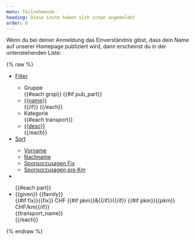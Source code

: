 ```yaml
---
menu: Teilnehmende
heading: Diese Leute haben sich schon angemeldet
order: 6
---
```

Wenn du bei deiner Anmeldung das Einverständnis gibst, dass dein Name auf unserer Homepage publiziert wird, dann erscheinst du in der untenstehenden Liste:

<div class="webData" id="tn-filter" uk-filter="target: .js-filter">
{% raw %}
    <ul class="uk-subnav uk-subnav-pill" uk-margin>
        <li>
            <a href="#">Filter</a>
            <div id="tn-filter-dropdown" uk-dropdown>
                <ul class="uk-nav uk-dropdown-nav">
                    <li class="uk-nav-header">Gruppe</li>
                {{#each grop}}
                {{#if pub_part}}
                    <li uk-filter-control="filter: [data-group='{{name}}'];"><a href="#">{{name}}</a></li>
                {{/if}}
                {{/each}}
                    <li class="uk-nav-header">Kategorie</li>
                {{#each transport}}
                    <li uk-filter-control="filter: [data-transport='{{id}}'];"><a href="#">{{desc}}</a></li>
                {{/each}}
                </ul>
            </div>
        </li>
        <li>
            <a href="#">Sort</a>
            <div id="tn-sorter-dropdown" uk-dropdown>
                <ul class="uk-nav uk-dropdown-nav">
                    <li uk-filter-control="sort: data-given"><a href="#">Vorname</a></li>
                    <li uk-filter-control="sort: data-family"><a href="#">Nachname</a></li>
                    <li uk-filter-control="sort: data-fix; order: desc;"><a href="#">Sponsorzusagen Fix</a></li>
                    <li uk-filter-control="sort: data-pkm; order: desc;"><a href="#">Sponsorzusagen pro Km</a></li>
                </ul>
            </div>
        </li>
        <li class="uk-active" uk-filter-control><a  uk-icon="thumbnails" href="#"></a></li>
    </ul>    
    <ul class="js-filter uk-child-width-1-2 uk-child-width-1-3@m uk-grid-small" uk-grid="masonry: true">
    {{#each part}}
        <li data-group="{{grop}}" 
            data-fix="{{fix}}" 
            data-given="{{given}}" 
            data-family="{{family}}"
            data-transport="{{transport_id}}">
            <div class="part uk-card uk-card-hover uk-card-small uk-card-default uk-card-body uk-position-relative">
                <div class="uk-text-truncate uk-text-bold name">{{given}} {{family}}</div>
                <div class="spon">
                {{#if fix}}<span class="fix">{{fix}} CHF</span>
                {{#if pkm}}<span class="plus">&amp;</span>{{/if}}{{/if}}
                {{#if pkm}}<span class="pkm">{{pkm}} CHF/km</span>{{/if}}
                </div>
                <div class="uk-text-small uk-text-light">{{transport_name}}</div>
                <div class="sponsor"><a class="uk-icon-button" uk-tooltip="Sponsoring Zusage" uk-icon="heart" target="_sponsor" href="{{link}}"></a></div>
            </div>
        </li>
    {{/each}}
    </ul>
{% endraw %}
</div>

<script>
UIkit.util.on('#tn-filter','beforeFilter',() => {
    UIkit.dropdown('#tn-filter-dropdown').hide(false);
    UIkit.dropdown('#tn-sorter-dropdown').hide(false);
});
</script>